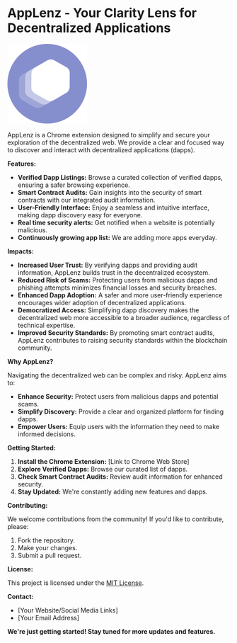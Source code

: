 # AppLenz - Your Clarity Lens for Decentralized Applications

![AppLenz Logo](public/applenz.svg)

AppLenz is a Chrome extension designed to simplify and secure your exploration of the decentralized web. We provide a clear and focused way to discover and interact with decentralized applications (dapps).

**Features:**

* **Verified Dapp Listings:** Browse a curated collection of verified dapps, ensuring a safer browsing experience.
* **Smart Contract Audits:** Gain insights into the security of smart contracts with our integrated audit information.
* **User-Friendly Interface:** Enjoy a seamless and intuitive interface, making dapp discovery easy for everyone.
* **Real time security alerts:** Get notified when a website is potentially malicious.
* **Continuously growing app list:** We are adding more apps everyday.

**Impacts:**

* **Increased User Trust:** By verifying dapps and providing audit information, AppLenz builds trust in the decentralized ecosystem.
* **Reduced Risk of Scams:** Protecting users from malicious dapps and phishing attempts minimizes financial losses and security breaches.
* **Enhanced Dapp Adoption:** A safer and more user-friendly experience encourages wider adoption of decentralized applications.
* **Democratized Access:** Simplifying dapp discovery makes the decentralized web more accessible to a broader audience, regardless of technical expertise.
* **Improved Security Standards:** By promoting smart contract audits, AppLenz contributes to raising security standards within the blockchain community.

**Why AppLenz?**

Navigating the decentralized web can be complex and risky. AppLenz aims to:

* **Enhance Security:** Protect users from malicious dapps and potential scams.
* **Simplify Discovery:** Provide a clear and organized platform for finding dapps.
* **Empower Users:** Equip users with the information they need to make informed decisions.

**Getting Started:**

1.  **Install the Chrome Extension:** [Link to Chrome Web Store]
2.  **Explore Verified Dapps:** Browse our curated list of dapps.
3.  **Check Smart Contract Audits:** Review audit information for enhanced security.
4.  **Stay Updated:** We're constantly adding new features and dapps.

**Contributing:**

We welcome contributions from the community! If you'd like to contribute, please:

1.  Fork the repository.
2.  Make your changes.
3.  Submit a pull request.

**License:**

This project is licensed under the [MIT License](LICENSE).

**Contact:**

* [Your Website/Social Media Links]
* [Your Email Address]

**We're just getting started! Stay tuned for more updates and features.**